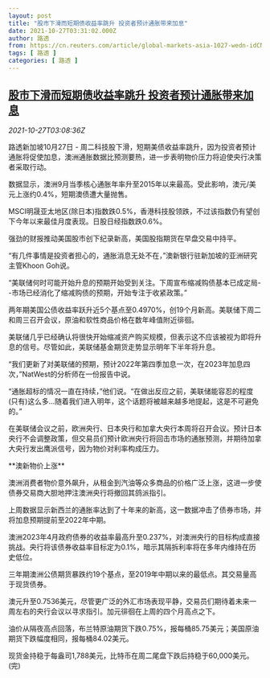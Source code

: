 ```yaml
---
layout: post
title: "股市下滑而短期债收益率跳升 投资者预计通胀带来加息"
date: 2021-10-27T03:31:02.000Z
author: 路透
from: https://cn.reuters.com/article/global-markets-asia-1027-wedn-idCNKBS2HH075
tags: [ 路透 ]
categories: [ 路透 ]
---
```

<!--1635305462000-->
[股市下滑而短期债收益率跳升 投资者预计通胀带来加息](https://cn.reuters.com/article/global-markets-asia-1027-wedn-idCNKBS2HH075)
------

<div>
<div><i>2021-10-27T03:08:36Z</i></div><p>路透新加坡10月27日 - 周二科技股下滑，短期美债收益率跳升，因为投资者预计通胀将促使加息，澳洲通胀数据比预测要热，进一步表明物价压力将迫使央行决策者采取行动。</p><p>数据显示，澳洲9月当季核心通胀年率升至2015年以来最高。受此影响，澳元/美元上涨约0.4%，短期澳债遭大量抛售。</p><p>MSCI明晟亚太地区(除日本)指数跌0.5%，香港科技股领跌，不过该指数仍有望创下今年以来最佳月度表现。日股日经指数跌0.6%。</p><p>强劲的财报推动美国股市创下纪录新高，美国股指期货在早盘交易中持平。</p><p>“有几件事情是投资者担心的，通胀消息无处不在，”澳新银行驻新加坡的亚洲研究主管Khoon Goh说。</p><p>“美联储何时可能开始升息的预期开始受到关注。下周宣布缩减购债基本已成定局--市场已经消化了缩减购债的预期，开始专注于收紧政策。”</p><p>两年期美国公债收益率跃升近5个基点至0.4970%，创19个月新高。美联储下周二和周三召开会议，原油和软性商品价格在数年峰值附近徘徊。</p><p>美联储几乎已经确认将很快开始缩减资产购买规模，但表示这不应该被视为即将升息的信号。尽管如此，美联储基金期货走势显示明年下半年将升息。</p><p>“我们更新了对美联储的预期，预计2022年第四季加息一次，在2023年加息四次，”NatWest的分析师在一份报告中说。</p><p>“通胀超标的情况一直在持续，”他们说。“在做出反应之前，美联储能容忍的程度(只有)这么多...随着我们进入明年，这个话题将被越来越多地提起，这是不可避免的。”</p><p>在美联储会议之前，欧洲央行、日本央行和加拿大央行本周将召开会议。预计日本央行不会调整政策，但交易员们预计欧洲央行将回击市场的通胀预测，并期待加拿大央行发出鹰派信号，因为物价对利率构成压力。</p><p>**澳新物价上涨**</p><p>澳洲消费者物价意外飙升，从租金到汽油等众多商品的价格广泛上涨，这进一步使债券交易商大胆地押注澳洲央行将撤回其鸽派指引。</p><p>上周数据显示新西兰的通胀率达到了十年来的新高，这一数据冲击了债券市场，并将加息预期提前至2022年中期。</p><p>澳洲2023年4月政府债券的收益率最高升至0.237%，对澳洲央行的目标构成直接挑战。央行将该债券收益率目标定为0.1%，暗示其隔拆利率将在多年内维持在历史低位。</p><p>三年期澳洲公债期货暴跌约19个基点，至2019年中期以来的最低点。其交易量高于现货债券。</p><p>澳元升至0.7536美元，尽管更广泛的外汇市场表现平静，交易员们期待着未来一周左右的央行会议以寻求指引。加元徘徊在上周的四个月高点之下。</p><p>油价从隔夜高点回落，布兰特原油期货下跌0.75%，报每桶85.75美元；美国原油期货下跌幅度相同，报每桶84.02美元。</p><p>现货金持稳于每盎司1,788美元，比特币在周二尾盘下跌后持稳于60,000美元。(完)</p>
</div>
